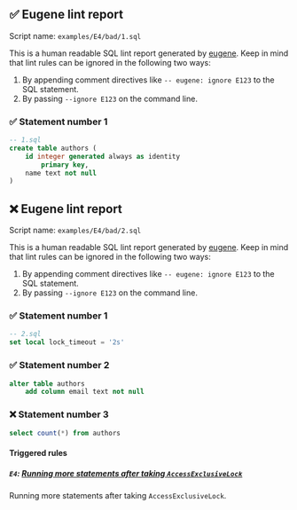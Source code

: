 ## ✅ Eugene lint report

Script name: `examples/E4/bad/1.sql`

This is a human readable SQL lint report generated by [eugene](https://github.com/kaaveland/eugene).
Keep in mind that lint rules can be ignored in the following two ways:

  1. By appending comment directives like `-- eugene: ignore E123` to the SQL statement.
  2. By passing `--ignore E123` on the command line.

### ✅ Statement number 1

```sql
-- 1.sql
create table authors (
    id integer generated always as identity
        primary key,
    name text not null
)
```

## ❌ Eugene lint report

Script name: `examples/E4/bad/2.sql`

This is a human readable SQL lint report generated by [eugene](https://github.com/kaaveland/eugene).
Keep in mind that lint rules can be ignored in the following two ways:

  1. By appending comment directives like `-- eugene: ignore E123` to the SQL statement.
  2. By passing `--ignore E123` on the command line.

### ✅ Statement number 1

```sql
-- 2.sql
set local lock_timeout = '2s'
```

### ✅ Statement number 2

```sql
alter table authors
    add column email text not null
```

### ❌ Statement number 3

```sql
select count(*) from authors
```

#### Triggered rules

##### `E4`: [Running more statements after taking `AccessExclusiveLock`](https://kaveland.no/eugene/hints/E4/)

Running more statements after taking `AccessExclusiveLock`.
